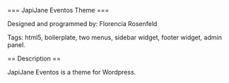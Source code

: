 === JapiJane Eventos Theme ===

Designed and programmed by: Florencia Rosenfeld

Tags: html5, boilerplate, two menus, sidebar widget, footer widget, admin panel.


== Description ==
	
JapiJane Eventos is a theme for Wordpress. 

